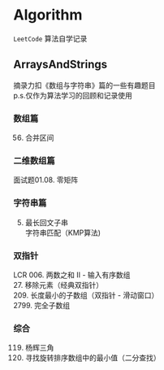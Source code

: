 
# Algorithm

`LeetCode` 算法自学记录

## ArraysAndStrings

摘录力扣《数组与字符串》篇的一些有趣题目  
p.s.仅作为算法学习的回顾和记录使用

### 数组篇

56. 合并区间

### 二维数组篇

面试题01.08. 零矩阵  

### 字符串篇

5. 最长回文子串  
字符串匹配（KMP算法)

### 双指针

LCR 006. 两数之和 II - 输入有序数组  
27. 移除元素（经典双指针）  
209. 长度最小的子数组（双指针 - 滑动窗口）  
2799. 完全子数组  

### 综合

119. 杨辉三角  
153. 寻找旋转排序数组中的最小值（二分查找）  
